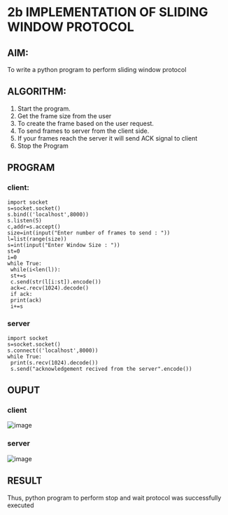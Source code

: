 # 2b IMPLEMENTATION OF SLIDING WINDOW PROTOCOL
## AIM:
To write a python program to perform sliding window protocol
## ALGORITHM:
1. Start the program.
2. Get the frame size from the user
3. To create the frame based on the user request.
4. To send frames to server from the client side.
5. If your frames reach the server it will send ACK signal to client
6. Stop the Program
## PROGRAM
### client:
```
import socket
s=socket.socket()
s.bind(('localhost',8000))
s.listen(5)
c,addr=s.accept()
size=int(input("Enter number of frames to send : "))
l=list(range(size))
s=int(input("Enter Window Size : "))
st=0
i=0
while True:
 while(i<len(l)):
 st+=s
 c.send(str(l[i:st]).encode())
 ack=c.recv(1024).decode()
 if ack:
 print(ack)
 i+=s
```
### server
```
import socket
s=socket.socket()
s.connect(('localhost',8000))
while True: 
 print(s.recv(1024).decode())
 s.send("acknowledgement recived from the server".encode())
```
## OUPUT
### client
![image](https://github.com/Thilak45/2b_SLIDING_WINDOW_PROTOCOL/assets/138849161/4a6b6b31-d415-441f-9b89-8d9b8ca00a4a)
### server
![image](https://github.com/Thilak45/2b_SLIDING_WINDOW_PROTOCOL/assets/138849161/aa37da79-fba3-494c-882f-fdf1d90b23cf)


## RESULT
Thus, python program to perform stop and wait protocol was successfully executed
